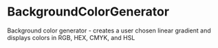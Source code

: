 # BackgroundColorGenerator
Background color generator - creates a user chosen linear gradient and displays colors in RGB, HEX, CMYK, and HSL

